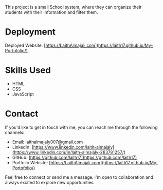 This project is a small School system, where they can organize their students with their information and filter them.

# Deployment

Deployed Website: [https://LaithAlmajali.com](https://laith17.github.io/My-Portofolio/).

# Skills Used

- HTML
- CSS
- JavaScript

# Contact

If you'd like to get in touch with me, you can reach me through the following channels:

- Email: laithalmajaly007@gmail.com
- LinkedIn: [https://www.linkedin.com/laith-almajaly](https://www.linkedin.com/in/laith-almajaly-283781257/)
- GitHub: [https://github.com/laith17](https://github.com/laith17)
- Portfolio Website: [https://LaithAlmajali.com](https://laith17.github.io/My-Portofolio/)

Feel free to connect or send me a message. I'm open to collaboration and always excited to explore new opportunities.
